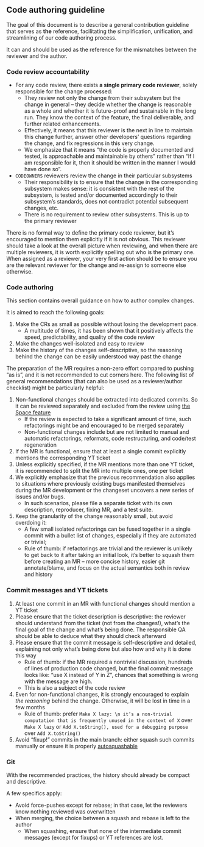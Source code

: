 ## Code authoring guideline

The goal of this document is to describe a general contribution guideline that serves as **the** reference, facilitating the simplification, unification, and streamlining of our code authoring process.

It can and should be used as the reference for the mismatches between the reviewer and the author.

### Code review accountability

* For any code review, there exists **a single primary code reviewer**, solely responsible for the change processed:
  - They review not only the change from their subsystem but the change in general – they decide whether the change is reasonable as a whole and whether it is future-proof and sustainable in the long run. They know the context of the feature, the final deliverable, and further related enhancements.
  - Effectively, it means that this reviewer is the next in line to maintain this change further, answer other developers’ questions regarding the change, and fix regressions in this very change.
  - We emphasize that it means “the code is properly documented and tested, is approachable and maintainable by others” rather than “If I am responsible for it, then it should be written in the manner I would have done so”.
* `CODEOWNERS` reviewers review the change in their particular subsystems
  - Their responsibility is to ensure that the change in the corresponding subsystem makes sense: it is consistent with the rest of the subsystem, is tested and/or documented accordingly to their subsystem’s standards, does not contradict potential subsequent changes, etc.
  - There is no requirement to review other subsystems. This is up to the primary reviewer

There is no formal way to define the primary code reviewer, but it’s encouraged to mention them explicitly if it is not obvious. This reviewer should take a look at the overall picture when reviewing, and when there are multiple reviewers, it is worth explicitly spelling out who is the primary one.
When assigned as a reviewer, your very first action should be to ensure you are the relevant reviewer for the change and re-assign to someone else otherwise.

### Code authoring

This section contains overall guidance on how to author complex changes.

It is aimed to reach the following goals:
1. Make the CRs as small as possible without losing the development pace. 
   - A multitude of times, it has been shown that it positively affects the speed, predictability, and quality of the code review
2. Make the changes well-isolated and easy to review
3. Make the history of the changes self-descriptive, so the reasoning behind the change can be easily understood way past the change

The preparation of the MR requires a non-zero effort compared to pushing “as is”, and it is not recommended to cut corners here.
The following list of general recommendations (that can also be used as a reviewer/author checklist) might be particularly helpful:

1. Non-functional changes should be extracted into dedicated commits. So it can be reviewed separately and excluded from the review using [the Space feature](https://resources.jetbrains.com/help/img/space/mergeRequestDefaultDiff.png)
    * If the review is expected to take a significant amount of time, such refactorings might be and encouraged to be merged separately
    * Non-functional changes include but are not limited to manual and automatic refactorings, reformats, code restructuring, and code/test regeneration
2. If the MR is functional, ensure that at least a single commit explicitly mentions the corresponding YT ticket
3. Unless explicitly specified, if the MR mentions more than one YT ticket, it is recommended to split the MR into multiple ones, one per ticket
4. We explicitly emphasize that the previous recommendation also applies to situations where previously existing bugs manifested themselves during the MR development or the changeset uncovers a new series of issues and/or bugs.
    * In such scenarios, please file a separate ticket with its own description, reproducer, fixing MR, and a test suite.
5. Keep the granularity of the change reasonably small, but avoid overdoing it:
    * A few small isolated refactorings can be fused together in a single commit with a bullet list of changes, especially if they are automated or trivial;
    * Rule of thumb: if refactorings are trivial and the reviewer is unlikely to get back to it after taking an initial look, it’s better to squash them before creating an MR – more concise history, easier git annotate/blame, and focus on the actual semantics both in review and history

### Commit messages and YT tickets

1. At least one commit in an MR with functional changes should mention a YT ticket
2. Please ensure that the ticket description is descriptive: the reviewer should understand from the ticket (not from the changes!), what’s the final goal of the change and what’s being done. The responsible QA should be able to deduce what they should check afterward
3. Please ensure that the commit message is self-descriptive and detailed, explaining not only what’s being done but also how and why it is done this way
    * Rule of thumb: if the MR required a nontrivial discussion, hundreds of lines of production code changed, but the final commit message looks like: “use X instead of Y in Z”, chances that something is wrong with the message are high.
    * This is also a subject of the code review
4. Even for non-functional changes, it is strongly encouraged to explain *the reasoning* behind the change. Otherwise, it will be lost in time in a few months
    * Rule of thumb: prefer `Make X lazy: \n it’s a non-trivial computation that is frequently unused in the context of X` over `Make X lazy` or `Add X.toString(), used for a debugging purpose` over `Add X.toString()`
5. Avoid “fixup!” commits in the main branch: either squash such commits manually or ensure it is properly [autosquashable](https://git-scm.com/docs/git-rebase#Documentation/git-rebase.txt---autosquash)


### Git

With the recommended practices, the history should already be compact and descriptive.

A few specifics apply:

* Avoid force-pushes except for rebase; in that case, let the reviewers know nothing reviewed was overwritten
* When merging, the choice between a squash and rebase is left to the author
    * When squashing, ensure that none of the intermediate commit messages (except for fixups) or YT references are lost.

